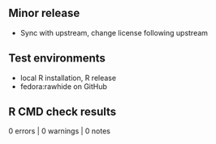 ## Minor release
- Sync with upstream, change license following upstream

## Test environments
- local R installation, R release
- fedora:rawhide on GitHub

## R CMD check results
0 errors | 0 warnings | 0 notes
